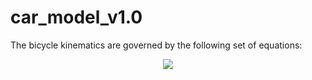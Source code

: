 # car_model_v1.0
The bicycle kinematics are governed by the following set of equations:
<p align="center"> <img src="./imgs/bicycle_m.png"> </p>
